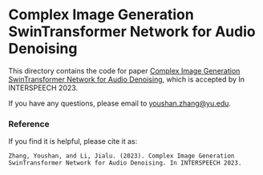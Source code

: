 
# Complex Image Generation SwinTransformer Network for Audio Denoising

This directory contains the code for paper [Complex Image Generation SwinTransformer Network for Audio Denoising](https://github.com/YoushanZhang/YoushanZhang.github.io/blob/master/files/BirdSoundsDenoising_Deep_Visual_f), which is accepted by In INTERSPEECH 2023.


If you have any questions, please email to youshan.zhang@yu.edu.
### Reference

If you find it is helpful, please cite it as:

`
Zhang, Youshan, and Li, Jialu. (2023). Complex Image Generation SwinTransformer Network for Audio Denoising. In INTERSPEECH 2023.
`
